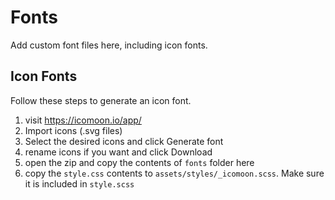 # Fonts

Add custom font files here, including icon fonts.

## Icon Fonts

Follow these steps to generate an icon font.

1. visit https://icomoon.io/app/
2. Import icons (.svg files)
3. Select the desired icons and click Generate font
4. rename icons if you want and click Download
5. open the zip and copy the contents of `fonts` folder here
6. copy the `style.css` contents to `assets/styles/_icomoon.scss`. Make sure it is included in `style.scss`
